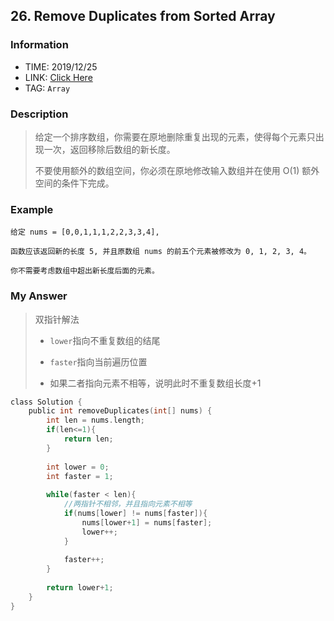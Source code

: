 ## 26. Remove Duplicates from Sorted Array

### Information

* TIME: 2019/12/25
* LINK: [Click Here](https://leetcode-cn.com/problems/remove-duplicates-from-sorted-array/)
* TAG: `Array`

### Description

> 给定一个排序数组，你需要在原地删除重复出现的元素，使得每个元素只出现一次，返回移除后数组的新长度。
>
> 不要使用额外的数组空间，你必须在原地修改输入数组并在使用 O(1) 额外空间的条件下完成。
>

### Example

```text
给定 nums = [0,0,1,1,1,2,2,3,3,4],

函数应该返回新的长度 5, 并且原数组 nums 的前五个元素被修改为 0, 1, 2, 3, 4。

你不需要考虑数组中超出新长度后面的元素。
```

### My Answer

> 双指针解法
>
> * `lower`指向不重复数组的结尾
> * `faster`指向当前遍历位置
>
> * 如果二者指向元素不相等，说明此时不重复数组长度+1

```c
class Solution {
    public int removeDuplicates(int[] nums) {
        int len = nums.length;
        if(len<=1){
            return len;
        }
        
        int lower = 0;
        int faster = 1;
        
        while(faster < len){
            //两指针不相邻，并且指向元素不相等
            if(nums[lower] != nums[faster]){
                nums[lower+1] = nums[faster];
                lower++;
            }
            
            faster++;
        }
        
        return lower+1;
    }
}
```

